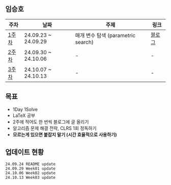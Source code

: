 ## 임승호

| 주차 | 날짜 | 주제 | 링크 |
|--|--|--|--|
| [1주차](https://github.com/pknu-wap/M-TIL/blob/main/YIM2UL2ET/Week01.md) | 24.09.23 ~ 24.09.29 | 매개 변수 탐색 (parametric search) | [블로그](https://yim2ul2et.github.io/posts/%EC%9D%B4%EB%B6%84%ED%83%90%EC%83%89%EA%B3%BC-%EB%A7%A4%EA%B0%9C%EB%B3%80%EC%88%98%ED%83%90%EC%83%89/) |
| [2주차](https://github.com/pknu-wap/M-TIL/blob/main/YIM2UL2ET/Week02.md) | 24.09.30 ~ 24.10.06 | - | - |
| [3주차](https://github.com/pknu-wap/M-TIL/blob/main/YIM2UL2ET/Week03.md) | 24.10.07 ~ 24.10.13 | - | - |

## 목표
- 1Day 1Solve
- LaTeX 공부
- 2주에 적어도 한 번씩 블로그에 글 올리기
- 알고리즘 문제 해결 전략, CLRS 1회 정독하기
- **모르는게 있으면 붙잡지 말기 (시간 효율적으로 사용하기)**

## 업데이트 현황
```
24.09.24 README update
24.09.29 Week01 update
24.10.06 Week02 update
24.10.13 Week03 update
```
